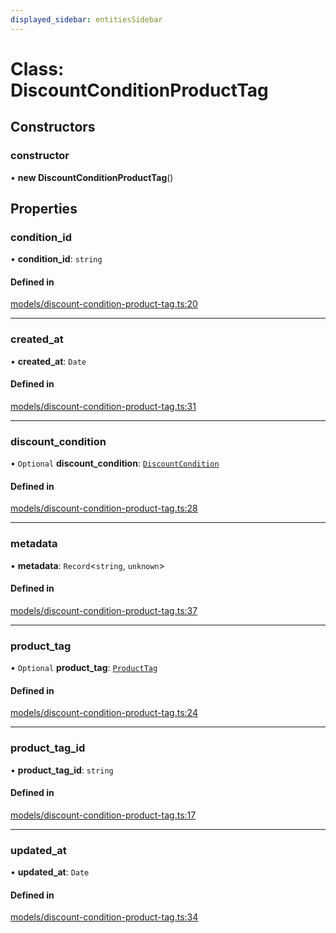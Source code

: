 ```yaml
---
displayed_sidebar: entitiesSidebar
---
```


# Class: DiscountConditionProductTag

## Constructors

### constructor

• **new DiscountConditionProductTag**()

## Properties

### condition\_id

• **condition\_id**: `string`

#### Defined in

[models/discount-condition-product-tag.ts:20](https://github.com/chiubaca/medusa/blob/5abd48900/packages/medusa/src/models/discount-condition-product-tag.ts#L20)

___

### created\_at

• **created\_at**: `Date`

#### Defined in

[models/discount-condition-product-tag.ts:31](https://github.com/chiubaca/medusa/blob/5abd48900/packages/medusa/src/models/discount-condition-product-tag.ts#L31)

___

### discount\_condition

• `Optional` **discount\_condition**: [`DiscountCondition`](DiscountCondition.md)

#### Defined in

[models/discount-condition-product-tag.ts:28](https://github.com/chiubaca/medusa/blob/5abd48900/packages/medusa/src/models/discount-condition-product-tag.ts#L28)

___

### metadata

• **metadata**: `Record`<`string`, `unknown`\>

#### Defined in

[models/discount-condition-product-tag.ts:37](https://github.com/chiubaca/medusa/blob/5abd48900/packages/medusa/src/models/discount-condition-product-tag.ts#L37)

___

### product\_tag

• `Optional` **product\_tag**: [`ProductTag`](ProductTag.md)

#### Defined in

[models/discount-condition-product-tag.ts:24](https://github.com/chiubaca/medusa/blob/5abd48900/packages/medusa/src/models/discount-condition-product-tag.ts#L24)

___

### product\_tag\_id

• **product\_tag\_id**: `string`

#### Defined in

[models/discount-condition-product-tag.ts:17](https://github.com/chiubaca/medusa/blob/5abd48900/packages/medusa/src/models/discount-condition-product-tag.ts#L17)

___

### updated\_at

• **updated\_at**: `Date`

#### Defined in

[models/discount-condition-product-tag.ts:34](https://github.com/chiubaca/medusa/blob/5abd48900/packages/medusa/src/models/discount-condition-product-tag.ts#L34)
